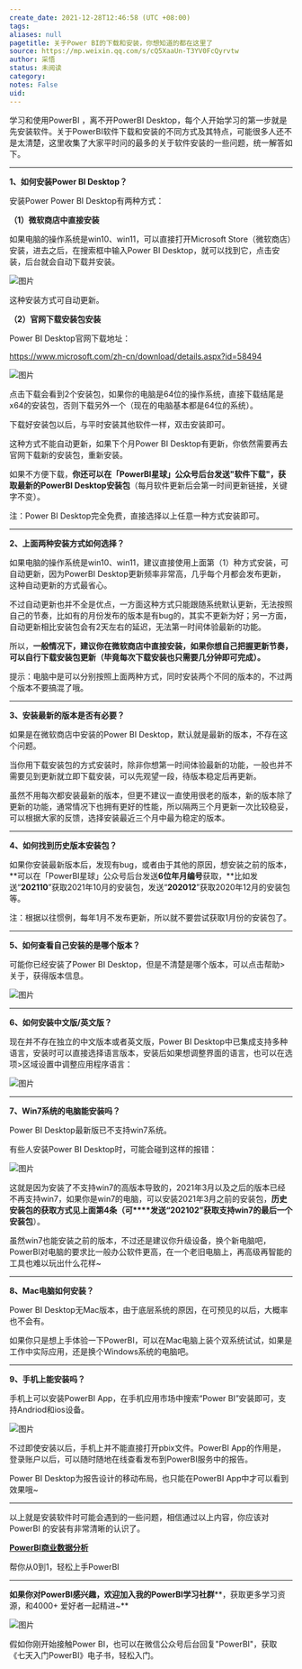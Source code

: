 ```yaml
---
create_date: 2021-12-28T12:46:58 (UTC +08:00)
tags: 
aliases: null
pagetitle: 关于Power BI的下载和安装，你想知道的都在这里了
source: https://mp.weixin.qq.com/s/cQ5XaaUn-T3YV0FcQyrvtw
author: 采悟
status: 未阅读
category: 
notes: False
uid: 
---
```


学习和使用PowerBI ，离不开PowerBI Desktop，每个人开始学习的第一步就是先安装软件。关于PowerBI软件下载和安装的不同方式及其特点，可能很多人还不是太清楚，这里收集了大家平时问的最多的关于软件安装的一些问题，统一解答如下。  

___

**1、如何安装Power BI Desktop？**

安装Power Power BI Desktop有两种方式：

**（1）微软商店中直接安装**

如果电脑的操作系统是win10、win11，可以直接打开Microsoft Store（微软商店）安装，进去之后，在搜索框中输入Power BI Desktop，就可以找到它，点击安装，后台就会自动下载并安装。

![图片](https://mmbiz.qpic.cn/mmbiz_png/aHEbZtANQJNpMxLTrIcu989Hsiczica8MD230Q38wxfIsHWovBl7ia6vv1DXMxOfIkln1CfZ8DZ6OYmZWNKEHc5Gg/640?wx_fmt=png&wxfrom=5&wx_lazy=1&wx_co=1)

这种安装方式可自动更新。

**（2）官网下载安装包安装**  

Power BI Desktop官网下载地址：

https://www.microsoft.com/zh-cn/download/details.aspx?id=58494

![图片](https://mmbiz.qpic.cn/mmbiz_png/aHEbZtANQJNpMxLTrIcu989Hsiczica8MD7VN4eS8gpQSpM05AsuaxNiah2GBxWMsuvgLVAKFiaUHic5Q0LzPwGaiaRA/640?wx_fmt=png&wxfrom=5&wx_lazy=1&wx_co=1)

点击下载会看到2个安装包，如果你的电脑是64位的操作系统，直接下载结尾是x64的安装包，否则下载另外一个（现在的电脑基本都是64位的系统）。

下载好安装包以后，与平时安装其他软件一样，双击安装即可。

这种方式不能自动更新，如果下个月Power BI Desktop有更新，你依然需要再去官网下载新的安装包，重新安装。  

如果不方便下载，**你还可以在「PowerBI星球」公众号后台发送"软件下载"，获取最新的PowerBI Desktop安装包**（每月软件更新后会第一时间更新链接，关键字不变）。

注：Power BI Desktop完全免费，直接选择以上任意一种方式安装即可。

___

**2、上面两种安装方式如何选择？**

如果电脑的操作系统是win10、win11，建议直接使用上面第（1）种方式安装，可自动更新，因为PowerBI Desktop更新频率非常高，几乎每个月都会发布更新，这种自动更新的方式最省心。  

不过自动更新也并不全是优点，一方面这种方式只能跟随系统默认更新，无法按照自己的节奏，比如有的月份发布的版本是有bug的，其实不更新为好；另一方面，自动更新相比安装包会有2天左右的延迟，无法第一时间体验最新的功能。  

所以，**一般情况下，建议你在微软商店中直接安装，如果你想自己把握更新节奏，可以自行下载安装包更新（毕竟每次下载安装也只需要几分钟即可完成）。**  

提示：电脑中是可以分别按照上面两种方式，同时安装两个不同的版本的，不过两个版本不要搞混了哦。

___

**3、安装最新的版本是否有必要？**

如果是在微软商店中安装的Power BI Desktop，默认就是最新的版本，不存在这个问题。  

当你用下载安装包的方式安装时，除非你想第一时间体验最新的功能，一般也并不需要见到更新就立即下载安装，可以先观望一段，待版本稳定后再更新。

虽然不用每次都安装最新的版本，但更不建议一直使用很老的版本，新的版本除了更新的功能，通常情况下也拥有更好的性能，所以隔两三个月更新一次比较稳妥，可以根据大家的反馈，选择安装最近三个月中最为稳定的版本。

___

**4、如何找到历史版本安装包？**

如果你安装最新版本后，发现有bug，或者由于其他的原因，想安装之前的版本，**可以在「PowerBI星球」公众号后台发送****6位年月编号****获取，**比如发送“**202110**”获取2021年10月的安装包，发送“**202012**”获取2020年12月的安装包等。  

注：根据以往惯例，每年1月不发布更新，所以就不要尝试获取1月份的安装包了。

___

**5、如何查看自己安装的是哪个版本？**

可能你已经安装了Power BI Desktop，但是不清楚是哪个版本，可以点击帮助>关于，获得版本信息。  

![图片](https://mmbiz.qpic.cn/mmbiz_png/aHEbZtANQJNpMxLTrIcu989Hsiczica8MD8HibIWa2q1iaXhiczF9MRsckypk5jhu9e1uTlNiboibbfpgQxDsLQeTeC6A/640?wx_fmt=png&wxfrom=5&wx_lazy=1&wx_co=1)

___

**6、如何安装中文版/英文版？**

现在并不存在独立的中文版本或者英文版，Power BI Desktop中已集成支持多种语言，安装时可以直接选择语言版本，安装后如果想调整界面的语言，也可以在选项>区域设置中调整应用程序语言：  

![图片](https://mmbiz.qpic.cn/mmbiz_png/aHEbZtANQJNpMxLTrIcu989Hsiczica8MDK7sy67OML2Go5vauugRKl86icG7FFBFa31HlBt36ah3bxPzmwib0GhdA/640?wx_fmt=png&wxfrom=5&wx_lazy=1&wx_co=1)

___

**7、Win7系统的电脑能安装吗？**

Power BI Desktop最新版已不支持win7系统。

有些人安装Power BI Desktop时，可能会碰到这样的报错：  

![图片](https://mmbiz.qpic.cn/mmbiz_png/aHEbZtANQJNpMxLTrIcu989Hsiczica8MDAeEKTVSx5AJEJ7sBEneiaqRvWQjLoPU4dkibTtjClO8J2DOcksfg9pSQ/640?wx_fmt=png&wxfrom=5&wx_lazy=1&wx_co=1)

这就是因为安装了不支持win7的高版本导致的，2021年3月以及之后的版本已经不再支持win7，如果你是win7的电脑，可以安装2021年3月之前的安装包，**历史安装包的获取方式见上面第4条（可****发送“202102”获取支持win7的最后一个安装包**）。

虽然win7也能安装之前的版本，不过还是建议你升级设备，换个新电脑吧，PowerBI对电脑的要求比一般办公软件更高，在一个老旧电脑上，再高级再智能的工具也难以玩出什么花样~

___

**8、Mac电脑如何安装？**

Power BI Desktop无Mac版本，由于底层系统的原因，在可预见的以后，大概率也不会有。

如果你只是想上手体验一下PowerBI，可以在Mac电脑上装个双系统试试，如果是工作中实际应用，还是换个Windows系统的电脑吧。

___

**9、手机上能安装吗？**

手机上可以安装PowerBI App，在手机应用市场中搜索“Power BI”安装即可，支持Andriod和ios设备。

![图片](https://mmbiz.qpic.cn/mmbiz_png/aHEbZtANQJNpMxLTrIcu989Hsiczica8MDbjNSJlz9jAtzKpia6jE0Q9U2KAlHGjbcFUr0gJWu2nx1ASvTiaF3PjJw/640?wx_fmt=png&wxfrom=5&wx_lazy=1&wx_co=1)

不过即使安装以后，手机上并不能直接打开pbix文件。PowerBI App的作用是，登录账户以后，可以随时随地在线查看发布到PowerBI服务中的报告。

Power BI Desktop为报告设计的移动布局，也只能在PowerBI App中才可以看到效果哦~

___

以上就是安装软件时可能会遇到的一些问题，相信通过以上内容，你应该对PowerBI 的安装有非常清晰的认识了。

[**PowerBI商业数据分析**](http://mp.weixin.qq.com/s?__biz=MzA4MzQwMjY4MA==&mid=2484074987&idx=1&sn=5cf4ba4b683ee9136bb7a26f6e9bcf01&chksm=8e0c533cb97bda2add48a4576b9c1e230249a5a4160dd93cd677a37ea21d26fc9cc26fc4cb1c&scene=21#wechat_redirect)

帮你从0到1，轻松上手PowerBI

___

**如果你对PowerBI感兴趣，欢迎加入我的PowerBI学习社群****，获取更多学习资源，和4000+ 爱好者一起精进~**

![图片](https://mmbiz.qpic.cn/mmbiz_png/aHEbZtANQJMFLnwgdbghRHPLicKRaV70mVCZVq8Fhm46rkciaeOrLFJCv5f1omJxF8256YogHflkicEDM29aUMtaA/640?wx_fmt=png&wxfrom=5&wx_lazy=1&wx_co=1)

假如你刚开始接触Power BI，也可以在微信公众号后台回复"PowerBI"，获取《七天入门PowerBI》电子书，轻松入门。
